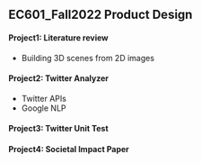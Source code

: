 ## EC601_Fall2022 Product Design



#### Project1: Literature review

- Building 3D scenes from 2D images 

#### Project2: Twitter Analyzer
- Twitter APIs
- Google NLP

#### Project3: Twitter Unit Test
 
#### Project4: Societal Impact Paper
